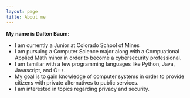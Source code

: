 ```yaml
---
layout: page
title: About me
---
```


**My name is Dalton Baum:**

- I am currently a Junior at Colorado School of Mines
- I am pursuing a Computer Science major along with a Compuational Applied Math minor in order to become a cybersecurity professional.
- I am familiar with a few programming languages like Python, Java, Javascript, and C++.
- My goal is to gain knowledge of computer systems in order to provide citizens with private alternatives to public services.
- I am interested in topics regarding privacy and security.

<div data-iframe-width="150" data-iframe-height="270" data-share-badge-id="f20069fa-413b-47f0-a080-551f49f3d8b3" data-share-badge-host="https://www.credly.com"></div><script type="text/javascript" async src="//cdn.credly.com/assets/utilities/embed.js"></script>
